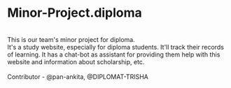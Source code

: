 # Minor-Project.diploma
<br>
This is our team's minor project for diploma.
<br>
It's a study website, especially for diploma students. It'll track their records of learning. It has a chat-bot as assistant for providing them help with this website and information about scholarship, etc.
<br>
<br>
Contributor - @pan-ankita, @DIPLOMAT-TRISHA
